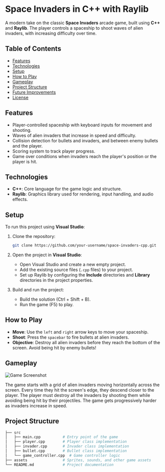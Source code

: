 # Space Invaders in C++ with Raylib

A modern take on the classic **Space Invaders** arcade game, built using **C++** and **Raylib**. The player controls a spaceship to shoot waves of alien invaders, with increasing difficulty over time.

## Table of Contents

- [Features](#features)
- [Technologies](#technologies)
- [Setup](#setup)
- [How to Play](#how-to-play)
- [Gameplay](#gameplay)
- [Project Structure](#project-structure)
- [Future Improvements](#future-improvements)
- [License](#license)

## Features

- Player-controlled spaceship with keyboard inputs for movement and shooting.
- Waves of alien invaders that increase in speed and difficulty.
- Collision detection for bullets and invaders, and between enemy bullets and the player.
- Scoring system to track player progress.
- Game over conditions when invaders reach the player's position or the player is hit.

## Technologies

- **C++**: Core language for the game logic and structure.
- **Raylib**: Graphics library used for rendering, input handling, and audio effects.

## Setup

To run this project using **Visual Studio**:

1. Clone the repository:

    ```bash
    git clone https://github.com/your-username/space-invaders-cpp.git
    ```

2. Open the project in **Visual Studio**:
   - Open Visual Studio and create a new empty project.
   - Add the existing source files (`.cpp` files) to your project.
   - Set up Raylib by configuring the **Include** directories and **Library** directories in the project properties.

3. Build and run the project:
   - Build the solution (Ctrl + Shift + B).
   - Run the game (F5) to play.


## How to Play

- **Move**: Use the `left` and `right` arrow keys to move your spaceship.
- **Shoot**: Press the `spacebar` to fire bullets at alien invaders.
- **Objective**: Destroy all alien invaders before they reach the bottom of the screen. Avoid being hit by enemy bullets!

## Gameplay

![Game Screenshot](screenshot.png)

The game starts with a grid of alien invaders moving horizontally across the screen. Every time they hit the screen's edge, they descend closer to the player. The player must destroy all the invaders by shooting them while avoiding being hit by their projectiles. The game gets progressively harder as invaders increase in speed.

## Project Structure

```bash
├── src
│   ├── main.cpp          # Entry point of the game
│   ├── player.cpp        # Player class implementation
│   ├── invader.cpp       # Invader class implementation
│   ├── bullet.cpp        # Bullet class implementation
│   └── game_controller.cpp  # Game controller logic
├── assets                # Sprites, sounds, and other game assets
└── README.md             # Project documentation
